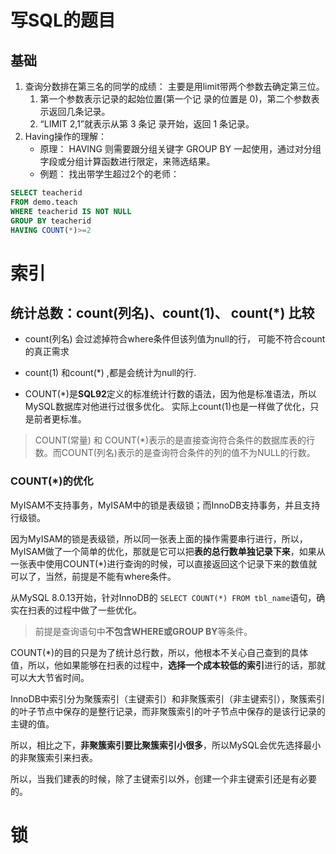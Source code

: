 

# 写SQL的题目

## 基础

1. 查询分数排在第三名的同学的成绩： 主要是用limit带两个参数去确定第三位。
   1. 第一个参数表示记录的起始位置(第一个记 录的位置是 0)，第二个参数表示返回几条记录。
   2. “LIMIT 2,1”就表示从第 3 条记 录开始，返回 1 条记录。
2. Having操作的理解： 
   - 原理： HAVING 则需要跟分组关键字
GROUP BY 一起使用，通过对分组字段或分组计算函数进行限定，来筛选结果。
   - 例题： 找出带学生超过2个的老师：
```sql
SELECT teacherid
FROM demo.teach
WHERE teacherid IS NOT NULL
GROUP BY teacherid
HAVING COUNT(*)>=2
```


# 索引

## 统计总数：count(列名)、count(1)、 count(*) 比较

- count(列名) 会过滤掉符合where条件但该列值为null的行， 可能不符合count的真正需求

- count(1) 和count(*) ,都是会统计为null的行.
- COUNT(*)是**SQL92**定义的标准统计行数的语法，因为他是标准语法，所以MySQL数据库对他进行过很多优化。 实际上count(1)也是一样做了优化，只是前者更标准。

>COUNT(常量) 和 COUNT(*)表示的是直接查询符合条件的数据库表的行数。而COUNT(列名)表示的是查询符合条件的列的值不为NULL的行数。

### COUNT(*)的优化

MyISAM不支持事务，MyISAM中的锁是表级锁；而InnoDB支持事务，并且支持行级锁。 

因为MyISAM的锁是表级锁，所以同一张表上面的操作需要串行进行，所以，MyISAM做了一个简单的优化，那就是它可以把**表的总行数单独记录下来**，如果从一张表中使用COUNT(*)进行查询的时候，可以直接返回这个记录下来的数值就可以了，当然，前提是不能有where条件。


从MySQL 8.0.13开始，针对InnoDB的 `SELECT COUNT(*) FROM tbl_name`语句，确实在扫表的过程中做了一些优化。
>前提是查询语句中**不包含WHERE或GROUP BY**等条件。

COUNT(*)的目的只是为了统计总行数，所以，他根本不关心自己查到的具体值，所以，他如果能够在扫表的过程中，**选择一个成本较低的索引**进行的话，那就可以大大节省时间。


InnoDB中索引分为聚簇索引（主键索引）和非聚簇索引（非主键索引），聚簇索引的叶子节点中保存的是整行记录，而非聚簇索引的叶子节点中保存的是该行记录的主键的值。

所以，相比之下，**非聚簇索引要比聚簇索引小很多**，所以MySQL会优先选择最小的非聚簇索引来扫表。

所以，当我们建表的时候，除了主键索引以外，创建一个非主键索引还是有必要的。



# 锁
